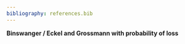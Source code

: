 ```yaml
---
bibliography: references.bib
---
```

**Binswanger / Eckel and Grossmann with probability of loss**


